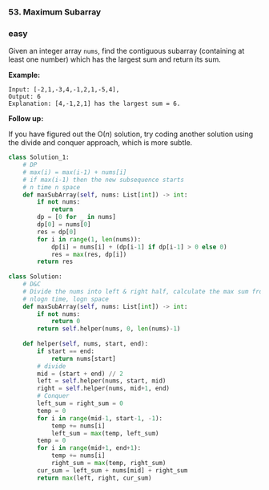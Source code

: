 ### 53. Maximum Subarray

### easy

Given an integer array `nums`, find the contiguous subarray (containing at least one number) which has the largest sum and return its sum.

**Example:**

```
Input: [-2,1,-3,4,-1,2,1,-5,4],
Output: 6
Explanation: [4,-1,2,1] has the largest sum = 6.
```

**Follow up:**

If you have figured out the O(*n*) solution, try coding another solution using the divide and conquer approach, which is more subtle.

```python
class Solution_1:
    # DP
    # max(i) = max(i-1) + nums[i]
    # if max(i-1) then the new subsequence starts
    # n time n space
    def maxSubArray(self, nums: List[int]) -> int:
        if not nums:
            return
        dp = [0 for _ in nums]
        dp[0] = nums[0]
        res = dp[0]
        for i in range(1, len(nums)):
            dp[i] = nums[i] + (dp[i-1] if dp[i-1] > 0 else 0)
            res = max(res, dp[i])
        return res
    
class Solution:
    # D&C
    # Divide the nums into left & right half, calculate the max sum from left, from right and from mid.
    # nlogn time, logn space
    def maxSubArray(self, nums: List[int]) -> int:
        if not nums:
            return 0 
        return self.helper(nums, 0, len(nums)-1)
    
    def helper(self, nums, start, end):
        if start == end:
            return nums[start]
        # divide
        mid = (start + end) // 2
        left = self.helper(nums, start, mid)
        right = self.helper(nums, mid+1, end)
        # Conquer
        left_sum = right_sum = 0
        temp = 0
        for i in range(mid-1, start-1, -1):
            temp += nums[i]
            left_sum = max(temp, left_sum)
        temp = 0
        for i in range(mid+1, end+1):
            temp += nums[i]
            right_sum = max(temp, right_sum)
        cur_sum = left_sum + nums[mid] + right_sum
        return max(left, right, cur_sum)
```

